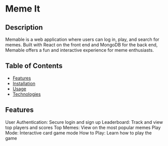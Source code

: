 # Meme It
## Description 
Memable is a web application where users can log in, play, and search for memes. Built with React on the front end and MongoDB for the back end, Memable offers a fun and interactive experience for meme enthusiasts.
## Table of Contents 
- [Features](#Features)
- [Installation](#Installation)
- [Usage](#Usage)
- [Technologies](#Technologies)

## Features
User Authentication: Secure login and sign up
Leaderboard: Track and view top players and scores
Top Memes: View on the most popular memes
Play Mode: Interactive card game mode
How to Play: Learn how to play the game

